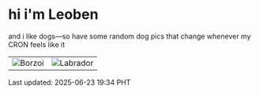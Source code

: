 # hi i'm Leoben

and i like dogs—so have some random dog pics that change whenever my CRON feels like it

|  |  |
|--------|----------|
| ![Borzoi](https://random-dog-vercel.vercel.app/api/random-borzoi?v=1750678476) | ![Labrador](https://random-dog-vercel.vercel.app/api/random-labrador?v=1750678476) |

Last updated: 2025-06-23 19:34 PHT
